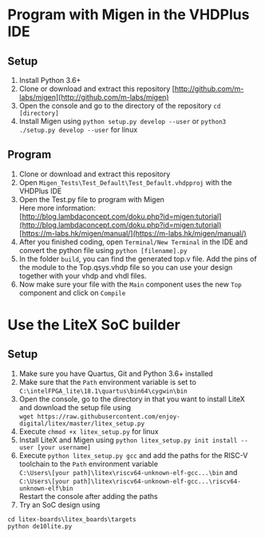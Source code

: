 # Program with Migen in the VHDPlus IDE

## Setup
1. Install Python 3.6+
2. Clone or download and extract this repository [http://github.com/m-labs/migen](http://github.com/m-labs/migen)
3. Open the console and go to the directory of the repository
```cd [directory]```
4. Install Migen using ```python setup.py develop --user``` or ```python3 ./setup.py develop --user``` for linux

## Program
1. Clone or download and extract this repository
2. Open ```Migen_Tests\Test_Default\Test_Default.vhdpproj``` with the VHDPlus IDE
3. Open the Test.py file to program with Migen <br/>
Here more information: <br/>
[http://blog.lambdaconcept.com/doku.php?id=migen:tutorial](http://blog.lambdaconcept.com/doku.php?id=migen:tutorial)<br/>
[https://m-labs.hk/migen/manual/](https://m-labs.hk/migen/manual/)
4. After you finished coding, open ```Terminal/New Terminal``` in the IDE and convert the python file using ```python [filename].py```
5. In the folder ```build```, you can find the generated top.v file. Add the pins of the module to the Top.qsys.vhdp file so you can use your design together with your vhdp and vhdl files.
6. Now make sure your file with the ```Main``` component uses the new ```Top``` component and click on ```Compile```

# Use the LiteX SoC builder

## Setup
1. Make sure you have Quartus, Git and Python 3.6+ installed
2. Make sure that the ```Path``` environment variable is set to ```C:\intelFPGA_lite\18.1\quartus\bin64\cygwin\bin``` 
3. Open the console, go to the directory in that you want to install LiteX and download the setup file using <br/>
```wget https://raw.githubusercontent.com/enjoy-digital/litex/master/litex_setup.py```
4. Execute ```chmod +x litex_setup.py``` for linux
5. Install LiteX and Migen using ```python litex_setup.py init install --user [your username]```
6. Execute ```python litex_setup.py gcc``` and add the paths for the RISC-V toolchain to the ```Path``` environment variable <br/>
```C:\Users\[your path]\litex\riscv64-unknown-elf-gcc...\bin``` and <br/>
```C:\Users\[your path]\litex\riscv64-unknown-elf-gcc...\riscv64-unknown-elf\bin``` <br/>
Restart the console after adding the paths
7. Try an SoC design using
```
cd litex-boards\litex_boards\targets
python de10lite.py
```


